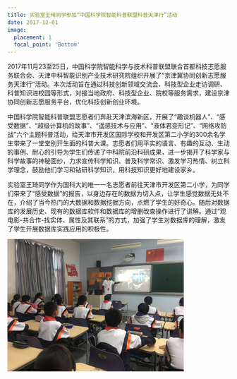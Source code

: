 ```yaml
---
title: 实验室王琦同学参加“中国科学院智能科普联盟科普天津行”活动
date: 2017-12-01
image:
  placement: 1
  focal_point: 'Bottom'
---
```


2017年11月23至25日，中国科学院智能科学与技术科普联盟联合首都科技志愿服务联合会、天津中科智能识别产业技术研究院组织开展了“京津冀协同创新志愿服务天津行”活动。本次活动旨在通过科技创新领域交流会、科技型企业走访调研、科普知识进校园等形式，对接当地政府、科技型企业、院校等服务需求，建设京津协同创新志愿服务平台，优化科技创新创业环境。

中国科学院智能科普联盟志愿者们奔赴天津滨海新区，开展了“趣谈机器人”、“感受数据”、“超级计算机的故事”、“遥感技术与应用”、“液体君变形记”、“网络攻防战”六个主题科普活动，给天津市开发区国际学校和开发区第二小学的300余名学生带来了一堂堂别开生面的科普大课。志愿者们用平实的语言、有趣的互动、生动的事例、耐心的引导为学生们传递了中科院前沿科研成果，进一步揭开了科学家与科学故事的神秘面纱，力求宣传科学知识、普及科学常识、激发学习热情、树立科学理念，鼓励他们学习和钻研科学知识，用科技知识更好地建设家乡。

实验室王琦同学作为国科大的唯一一名志愿者前往天津市开发区第二小学，为同学们带来了“感受数据”的报告，以身边存在的数据为切入点，让学生感觉数据无处不在，介绍了当今热门的大数据和数据挖掘方向，点燃了学生的好奇心。随后对数据库的发展历史、现有的数据库软件和数据库的增删改查操作进行了讲解。通过“观电影-共合作-找实体、属性及其联系”的方式，加强了学生对数据库的理解，激发了学生开展数据库实践应用的积极性。

![](./featured2.png "王琦同学在作报告")
